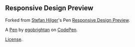 Responsive Design Preview
-------------------------


Forked from [Stefan Hilger](http://codepen.io/megatronCGN/)'s Pen [Responsive Design Preview](http://codepen.io/megatronCGN/pen/BNVaRg/).

A [Pen](http://codepen.io/ego/pen/vNeXmE) by [egobrightan](http://codepen.io/ego) on [CodePen](http://codepen.io/).

[License](http://codepen.io/ego/pen/vNeXmE/license).